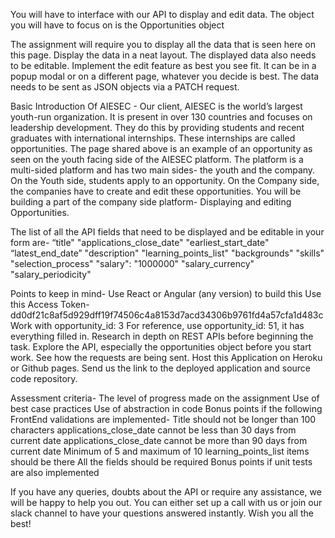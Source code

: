 You will have to interface with our API to display and edit data. The object you will have to focus on is the Opportunities object

The assignment will require you to display all the data that is seen here on this page. Display the data in a neat layout. The displayed data also needs to be editable. Implement the edit feature as best you see fit. It can be in a popup modal or on a different page, whatever you decide is best. The data needs to be sent as JSON objects via a PATCH request. 

Basic Introduction Of AIESEC - Our client, AIESEC is the world’s largest youth-run organization. It is present in over 130 countries and focuses on leadership development. They do this by providing students and recent graduates with international internships. These internships are called opportunities. The page shared above is an example of an opportunity as seen on the youth facing side of the AIESEC platform.
The platform is a multi-sided platform and has two main sides- the youth and the company. On the Youth side, students apply to an opportunity. On the Company side, the companies have to create and edit these opportunities. You will be building a part of the company side platform- Displaying and editing Opportunities.

The list of all the API fields that need to be displayed and be editable in your form are- 
“title"
"applications_close_date"
"earliest_start_date"
“latest_end_date”
"description"
"learning_points_list"
"backgrounds"
"skills"
"selection_process"
"salary": "1000000"
 "salary_currency"
 "salary_periodicity"

Points to keep in mind-
Use React or Angular (any version) to build this
Use this Access Token- dd0df21c8af5d929dff19f74506c4a8153d7acd34306b9761fd4a57cfa1d483c
Work with opportunity_id: 3
For reference, use opportunity_id: 51, it has everything filled in.
Research in depth on REST APIs before beginning the task.
Explore the API, especially the opportunities object before you start work. See how the requests are being sent.
Host this Application on Heroku or Github pages.
Send us the link to the deployed application and source code repository.



Assessment criteria- 
The level of progress made on the assignment
Use of best case practices
Use of abstraction in code
Bonus points if the following FrontEnd validations are implemented-
Title should not be longer than 100 characters
applications_close_date cannot be less than 30 days from current date
applications_close_date cannot be more than 90 days from current date
Minimum of 5 and maximum of 10 learning_points_list items should be there
All the fields should be required
Bonus points if unit tests are also implemented

If you have any queries, doubts about the API or require any assistance, we will be happy to help you out. You can either set up a call with us or join our slack channel to have your questions answered instantly. Wish you all the best!

